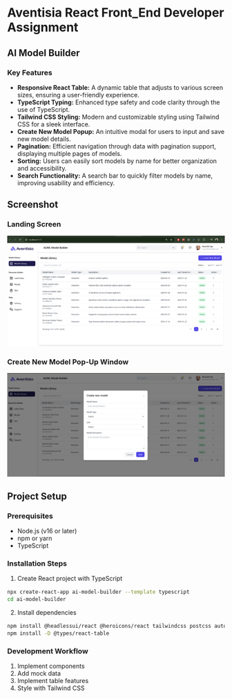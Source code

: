 # Aventisia React Front_End Developer Assignment 

## AI Model Builder

### Key Features
- **Responsive React Table:** A dynamic table that adjusts to various screen sizes, ensuring a user-friendly experience.
- **TypeScript Typing:** Enhanced type safety and code clarity through the use of TypeScript.
- **Tailwind CSS Styling:** Modern and customizable styling using Tailwind CSS for a sleek interface.
- **Create New Model Popup:** An intuitive modal for users to input and save new model details.
- **Pagination:** Efficient navigation through data with pagination support, displaying multiple pages of models.
- **Sorting:** Users can easily sort models by name for better organization and accessibility.
- **Search Functionality:** A search bar to quickly filter models by name, improving usability and efficiency.


## Screenshot 

### Landing Screen
![landing page](image-1.png)

### Create New Model Pop-Up Window
![model window](image.png)

## Project Setup

### Prerequisites
- Node.js (v16 or later)
- npm or yarn
- TypeScript

### Installation Steps
1. Create React project with TypeScript
```bash
npx create-react-app ai-model-builder --template typescript
cd ai-model-builder
```

2. Install dependencies
```bash
npm install @headlessui/react @heroicons/react tailwindcss postcss autoprefixer react-table
npm install -D @types/react-table
```

### Development Workflow
1. Implement components
2. Add mock data
3. Implement table features
4. Style with Tailwind CSS
```